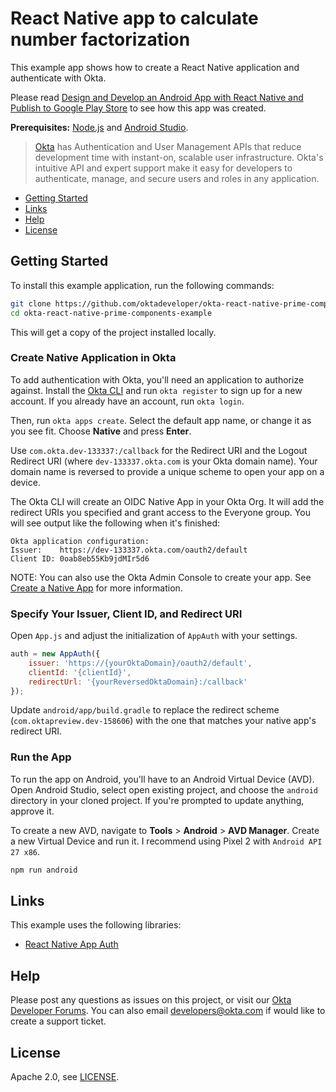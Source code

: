# React Native app to calculate number factorization
 
This example app shows how to create a React Native application and authenticate with Okta.

Please read [Design and Develop an Android App with React Native and Publish to Google Play Store](https://developer.okta.com/blog/2018/12/26/react-native-android-play-store) to see how this app was created.

**Prerequisites:** [Node.js](https://nodejs.org/) and [Android Studio](https://developer.android.com/studio/).

> [Okta](https://developer.okta.com/) has Authentication and User Management APIs that reduce development time with instant-on, scalable user infrastructure. Okta's intuitive API and expert support make it easy for developers to authenticate, manage, and secure users and roles in any application.

* [Getting Started](#getting-started)
* [Links](#links)
* [Help](#help)
* [License](#license)

## Getting Started

To install this example application, run the following commands:

```bash
git clone https://github.com/oktadeveloper/okta-react-native-prime-components-example.git
cd okta-react-native-prime-components-example
```

This will get a copy of the project installed locally.

### Create Native Application in Okta

To add authentication with Okta, you'll need an application to authorize against. Install the [Okta CLI](https://cli.okta.com/) and run `okta register` to sign up for a new account. If you already have an account, run `okta login`.

Then, run `okta apps create`. Select the default app name, or change it as you see fit. Choose **Native** and press **Enter**.

Use `com.okta.dev-133337:/callback` for the Redirect URI and the Logout Redirect URI (where `dev-133337.okta.com` is your Okta domain name). Your domain name is reversed to provide a unique scheme to open your app on a device.

The Okta CLI will create an OIDC Native App in your Okta Org. It will add the redirect URIs you specified and grant access to the Everyone group. You will see output like the following when it's finished:

```shell
Okta application configuration:
Issuer:    https://dev-133337.okta.com/oauth2/default
Client ID: 0oab8eb55Kb9jdMIr5d6
```

NOTE: You can also use the Okta Admin Console to create your app. See [Create a Native App](https://developer.okta.com/docs/guides/sign-into-mobile-app/-/create-okta-application/) for more information.

### Specify Your Issuer, Client ID, and Redirect URI

Open `App.js` and adjust the initialization of `AppAuth` with your settings.

```js
auth = new AppAuth({
    issuer: 'https://{yourOktaDomain}/oauth2/default',
    clientId: '{clientId}',
    redirectUrl: '{yourReversedOktaDomain}:/callback'
});
```

Update `android/app/build.gradle` to replace the redirect scheme (`com.oktapreview.dev-158606`) with the one that matches your native app's redirect URI.

### Run the App

To run the app on Android, you'll have to an Android Virtual Device (AVD). Open Android Studio, select open existing project, and choose the `android` directory in your cloned project. If you're prompted to update anything, approve it.

To create a new AVD, navigate to **Tools** > **Android** > **AVD Manager**. Create a new Virtual Device and run it. I recommend using Pixel 2 with `Android API 27 x86`.
 
```bash
npm run android
```

## Links

This example uses the following libraries:

* [React Native App Auth](https://github.com/FormidableLabs/react-native-app-auth)

## Help

Please post any questions as issues on this project, or visit our [Okta Developer Forums](https://devforum.okta.com/). You can also email developers@okta.com if would like to create a support ticket.

## License

Apache 2.0, see [LICENSE](LICENSE).
